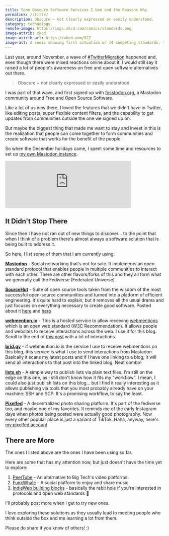 ```yaml
---
title: Some Obscure Software Services I Use and the Reasons Why
permalink: /:title/
description: Obscure ~ not clearly expressed or easily understood.
category: technology
remote-image: https://imgs.xkcd.com/comics/standards.png
image-attrib: xkcd
image-attrib-url: https://xkcd.com/927
image-alt: A comic showing first situation w/ 14 competing standards, then two people saying they need to create a universal standard, which resulted to 15 competing standards in the end.
---
```


Last year, around November, a wave of [#TwitterMigration](https://social.ayco.io/tags/twittermigration) happened and, even though there were mixed reactions online about it, I would still say it raised a lot of people's awareness on free and open software alternatives out there.

> Obscure ~ not clearly expressed or easily understood.

I was part of that wave, and first signed up with [fosstodon.org](https://fosstodon.org/@ayo), a Mastodon community around Free and Open Source Software.

Like a lot of us new there, I loved the features that we didn't have in Twitter, like editing posts, super flexible content filters, and the capability to get updates from communities outside the one we signed up on. 

But maybe the biggest thing that made me want to stay and invest in this is the realization that people can come together to form communities and create software that works for the benefit of the people.

So when the December holidays came, I spent some time and resources to set up [my own Mastodon instance](https://social.ayco.io).

<iframe src="https://fosstodon.org/@ayo/109545132022543467/embed" class="mastodon-embed" style="max-width: 100%; border: 0" width="400" allowfullscreen="allowfullscreen"></iframe>
<script src="https://social.ayco.io/embed.js" async="async"></script>

## It Didn't Stop There

Since then I have not ran out of new things to discover... to the point that when I think of a problem there's almost always a software solution that is being built to address it.

So here, I list some of them that I am currently using.

[**Mastodon**](https://joinmastodon.org/) - Social networking that's not for sale. It implements an open standard protocol that enables people in multiple communities to interact with each other. There are other flavors/forks of this and they all form what we generally call the Fediverse (Federated Universe)

[**SourceHut**](https://sourcehut.org/) - Suite of open source tools taken from the wisdom of the most successful open-source communities and turned into a platform of efficient engineering. It's quite hard to explain, but it removes all the usual drama and just focuses on everything necessary to create good software. Posted about it [here](https://social.ayco.io/@ayo/110703447299504351) and [here](https://social.ayco.io/@ayo/110705710207635639)

[**webmention.io**](https://webmention.io/) - This is a hosted service to allow receiving [webmentions](https://www.w3.org/TR/webmention/#respecHeader) which is an open web standard (W3C Recommendation). It allows people and websites to receive interactions across the web. I use it for this blog. Scroll to the end of [this post](/stopped-tracking-on-my-sites) with a lot of interactions.

[**brid.gy**](https://brid.gy/) - if webmention.io is the service I use to receive webmentions on this blog, this service is what I use to send interactions from Mastodon. Basically it scans my latest posts and if I have one linking to a blog, it will send all interactions to that post into the linked blog. Neat combo!

[**lists.sh**](https://lists.sh/) - A simple way to publish lists via plain text files. I'm still on the edge on this one, as I still don't know how it fits my "workflow". I mean, I could also just publish lists on this blog... but I find it really interesting as it allows publishing via tools that you most probably already have on your machine: SSH and SCP. It's a promising workflow, to say the least.

[**Pixelfed**](https://pixelfed.org/) - A decentralized photo sharing platform. It's part of the fediverse too, and maybe one of my favorites. It reminds me of the early Instagram days when photos being posted were actually good photography. Now every other popular place is just a variant of TikTok. Haha, anyway, here's [my pixelfed account](https://metapixl.com/ayo)


## There are More

The ones I listed above are the ones I have been using so far.

Here are some that has my attention now, but just doesn't have the time yet to explore:

1. [PeerTube](https://joinpeertube.org/) - An alternative to Big Tech's video platforms
1. [FunkWhale](https://funkwhale.audio/) - A social platform to enjoy and share music
1. [IndieWeb building blocks](https://indieweb.org/Category:building-blocks) - basically the rabit hole if you're interested in protocols and open web standards 🤯

I'll probably post more when I get to try new ones.

I love exploring these solutions as they usually lead to meeting people who think outside the box and me learning a lot from them.

Please do share if you know of others! :)

